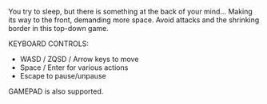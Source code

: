 You try to sleep, but there is something at the back of your mind… Making its way to the front, demanding more space.
Avoid attacks and the shrinking border in this top-down game.

KEYBOARD CONTROLS:
* WASD / ZQSD / Arrow keys to move
* Space / Enter for various actions
* Escape to pause/unpause

GAMEPAD is also supported.